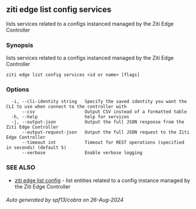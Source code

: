 ## ziti edge list config services

lists services related to a configs instanced managed by the Ziti Edge Controller

### Synopsis

lists services related to a configs instanced managed by the Ziti Edge Controller

```
ziti edge list config services <id or name> [flags]
```

### Options

```
  -i, --cli-identity string   Specify the saved identity you want the CLI to use when connect to the controller with
      --csv                   Output CSV instead of a formatted table
  -h, --help                  help for services
  -j, --output-json           Output the full JSON response from the Ziti Edge Controller
      --output-request-json   Output the full JSON request to the Ziti Edge Controller
      --timeout int           Timeout for REST operations (specified in seconds) (default 5)
      --verbose               Enable verbose logging
```

### SEE ALSO

* [ziti edge list config](../config.md)	 - list entities related to a config instance managed by the Ziti Edge Controller

###### Auto generated by spf13/cobra on 26-Aug-2024
